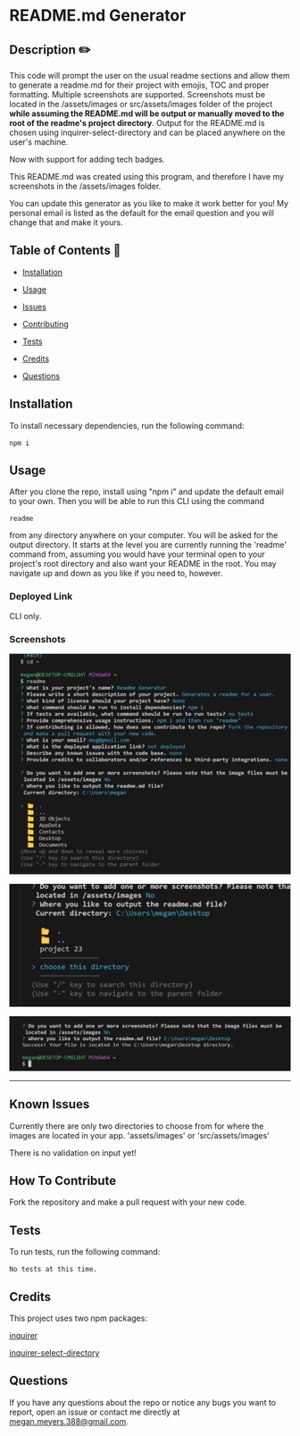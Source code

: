 # README.md Generator 

## Description ✏️

This code will prompt the user on the usual readme sections and allow them to generate a readme.md for their project with emojis, TOC and proper formatting. Multiple screenshots are supported. Screenshots must be located in the /assets/images or src/assets/images folder of the project **while assuming the README.md will be output or manually moved to the root of the readme's project directory**. Output for the README.md is chosen using inquirer-select-directory and can be placed anywhere on the user's machine.

Now with support for adding tech badges. 

This README.md was created using this program, and therefore I have my screenshots in the /assets/images folder.

You can update this generator as you like to make it work better for you! My personal email is listed as the default for the email question and you will change that and make it yours. 

## Table of Contents 📖

- [Installation](#Installation)

- [Usage](#usage)

* [Issues](#known-issues)

* [Contributing](#how-to-contribute)

* [Tests](#tests)

* [Credits](#credits)

* [Questions](#questions)

## Installation

To install necessary dependencies, run the following command:

```
npm i
```

## Usage

After you clone the repo, install using "npm i" and update the default email to your own. Then you will be able to run this CLI using the command

```
readme
```

from any directory anywhere on your computer. You will be asked for the output directory. It starts at the level you are currently running the 'readme' command from, assuming you would have your terminal open to your project's root directory and also want your README in the root. You may navigate up and down as you like if you need to, however.

### Deployed Link

CLI only.

### Screenshots

![screenshot-0](assets/images/ss.png)

![screenshot-1](assets/images/ss2.png)

![screenshot-2](assets/images/ss3.png)

______________________________________________________________________________________

## Known Issues

Currently there are only two directories to choose from for where the images are located in your app.
'assets/images'  or 
'src/assets/images'  

There is no validation on input yet!

## How To Contribute

Fork the repository and make a pull request with your new code.

## Tests

To run tests, run the following command:

```
No tests at this time.
```

## Credits

This project uses two npm packages:

[inquirer](https://www.npmjs.com/package/inquirer)

[inquirer-select-directory](https://classic.yarnpkg.com/en/package/inquirer-select-directory)


## Questions

If you have any questions about the repo or notice any bugs you want to report, open an issue or contact me directly at megan.meyers.388@gmail.com.
